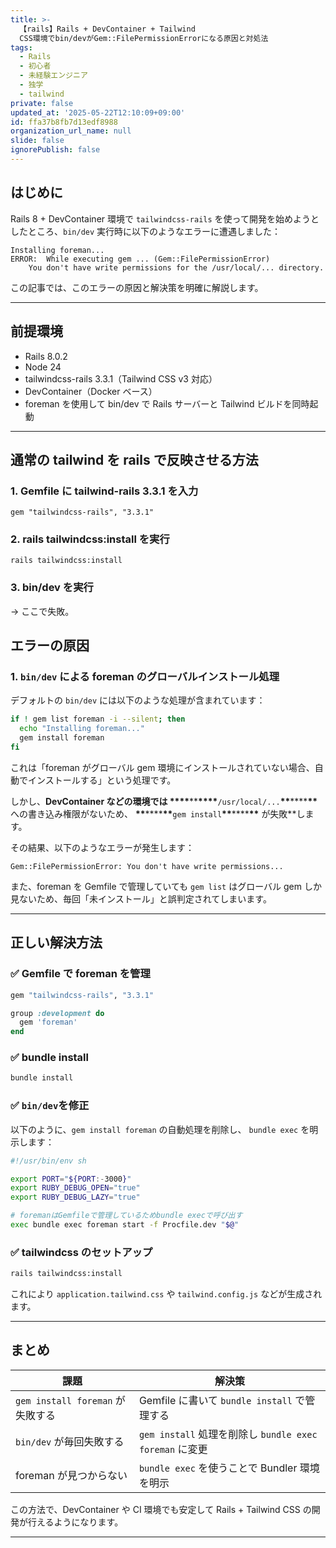 ```yaml
---
title: >-
  【rails】Rails + DevContainer + Tailwind
  CSS環境でbin/devがGem::FilePermissionErrorになる原因と対処法
tags:
  - Rails
  - 初心者
  - 未経験エンジニア
  - 独学
  - tailwind
private: false
updated_at: '2025-05-22T12:10:09+09:00'
id: ffa37b8fb7d13edf8988
organization_url_name: null
slide: false
ignorePublish: false
---
```


## はじめに

Rails 8 + DevContainer 環境で `tailwindcss-rails` を使って開発を始めようとしたところ、`bin/dev` 実行時に以下のようなエラーに遭遇しました：

```
Installing foreman...
ERROR:  While executing gem ... (Gem::FilePermissionError)
    You don't have write permissions for the /usr/local/... directory.
```

この記事では、このエラーの原因と解決策を明確に解説します。

---

## 前提環境

- Rails 8.0.2
- Node 24
- tailwindcss-rails 3.3.1（Tailwind CSS v3 対応）
- DevContainer（Docker ベース）
- foreman を使用して bin/dev で Rails サーバーと Tailwind ビルドを同時起動

---

## 通常の tailwind を rails で反映させる方法

### 1. Gemfile に tailwind-rails 3.3.1 を入力

```
gem "tailwindcss-rails", "3.3.1"
```

### 2. rails tailwindcss\:install を実行

```
rails tailwindcss:install
```

### 3. bin/dev を実行

→ ここで失敗。

## エラーの原因

### 1. `bin/dev` による foreman のグローバルインストール処理

デフォルトの `bin/dev` には以下のような処理が含まれています：

```sh
if ! gem list foreman -i --silent; then
  echo "Installing foreman..."
  gem install foreman
fi
```

これは「foreman がグローバル gem 環境にインストールされていない場合、自動でインストールする」という処理です。

しかし、**DevContainer などの環境では **********************\*\*\*\*************************\*\*************************\*\*\*\*************************`/usr/local/...`************************\*\*************************\*\*\*\*************************\*\************************* への書き込み権限がないため、 ************************\*\*************************\*\*\*\*************************\*\*************************`gem install`************************\*\*************************\*\*\*\*************************\*\************************* が失敗\*\*します。

その結果、以下のようなエラーが発生します：

```
Gem::FilePermissionError: You don't have write permissions...
```

また、foreman を Gemfile で管理していても `gem list` はグローバル gem しか見ないため、毎回「未インストール」と誤判定されてしまいます。

---

## 正しい解決方法

### ✅ Gemfile で foreman を管理

```ruby
gem "tailwindcss-rails", "3.3.1"

group :development do
  gem 'foreman'
end
```

### ✅ bundle install

```bash
bundle install
```

### ✅ `bin/dev`を修正

以下のように、`gem install foreman` の自動処理を削除し、 `bundle exec` を明示します：

```sh
#!/usr/bin/env sh

export PORT="${PORT:-3000}"
export RUBY_DEBUG_OPEN="true"
export RUBY_DEBUG_LAZY="true"

# foremanはGemfileで管理しているためbundle execで呼び出す
exec bundle exec foreman start -f Procfile.dev "$@"
```

### ✅ tailwindcss のセットアップ

```bash
rails tailwindcss:install
```

これにより `application.tailwind.css` や `tailwind.config.js` などが生成されます。

---

## まとめ

| 課題                             | 解決策                                                  |
| -------------------------------- | ------------------------------------------------------- |
| `gem install foreman` が失敗する | Gemfile に書いて `bundle install` で管理する            |
| `bin/dev` が毎回失敗する         | `gem install` 処理を削除し `bundle exec foreman` に変更 |
| foreman が見つからない           | `bundle exec` を使うことで Bundler 環境を明示           |

この方法で、DevContainer や CI 環境でも安定して Rails + Tailwind CSS の開発が行えるようになります。

---
